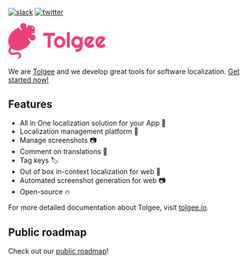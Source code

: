 [![slack](https://img.shields.io/badge/slack-Tolgee%20community-blue)](https://join.slack.com/t/tolgeecommunity/shared_invite/zt-16l0sf7ae-6fmAl2Fb9wqFCV0uzSa7bw)
[![twitter](https://img.shields.io/twitter/follow/Tolgee_i18n?style=social)](https://twitter.com/Tolgee_i18n)

[<img src="https://raw.githubusercontent.com/tolgee/documentation/main/tolgee_logo_text.svg" alt="Tolgee" width="200" />](https://tolgee.io)

We are [Tolgee](https://tolgee.io) and we develop great tools for software localization. [Get started now!](https://app.tolgee.io/sign_up)



## Features

- All in One localization solution for your App 🙌
- Localization management platform 🎈
- Manage screenshots 📷
- Comment on translations 💬
- Tag keys 🏷️
- Out of box in-context localization for web 🎉
- Automated screenshot generation for web 📷
- Open-source 🔥


For more detailed documentation about Tolgee, visit [tolgee.io](https://tolgee.io).

## Public roadmap
Check out our [public roadmap](https://github.com/orgs/tolgee/projects/2)!
